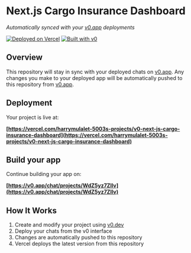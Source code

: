 # Next.js Cargo Insurance Dashboard

*Automatically synced with your [v0.app](https://v0.app) deployments*

[![Deployed on Vercel](https://img.shields.io/badge/Deployed%20on-Vercel-black?style=for-the-badge&logo=vercel)](https://vercel.com/harrymulalet-5003s-projects/v0-next-js-cargo-insurance-dashboard)
[![Built with v0](https://img.shields.io/badge/Built%20with-v0.app-black?style=for-the-badge)](https://v0.app/chat/projects/WdZ5yz7ZIIv)

## Overview

This repository will stay in sync with your deployed chats on [v0.app](https://v0.app).
Any changes you make to your deployed app will be automatically pushed to this repository from [v0.app](https://v0.app).

## Deployment

Your project is live at:

**[https://vercel.com/harrymulalet-5003s-projects/v0-next-js-cargo-insurance-dashboard](https://vercel.com/harrymulalet-5003s-projects/v0-next-js-cargo-insurance-dashboard)**

## Build your app

Continue building your app on:

**[https://v0.app/chat/projects/WdZ5yz7ZIIv](https://v0.app/chat/projects/WdZ5yz7ZIIv)**

## How It Works

1. Create and modify your project using [v0.dev](https://v0.dev)
2. Deploy your chats from the v0 interface
3. Changes are automatically pushed to this repository
4. Vercel deploys the latest version from this repository
